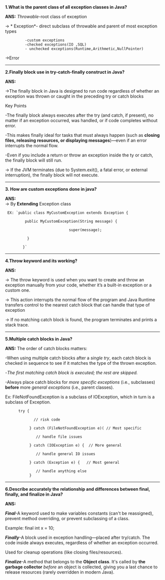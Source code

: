 **1.What is the parent class of all exception classes in Java?**

 **ANS:** *Throwable*-root class of exception 
 
-> * Exception*- direct subclass of throwable and parent of most exception types
            
             -custom exceptions
             -checked exceptions(IO ,SQL)
             - unchecked exceptions(Runtime,Arithmetic,NullPointer)     
             
 ->Error
 
---

**2.Finally block use in try-catch-finally construct in Java?**

**ANS:** 

->The finally block in Java is designed to run code regardless of whether an exception was thrown or caught in the preceding try or catch blocks

 Key Points 
 
   -The finally block always executes after the try (and catch, if present), no matter if an exception occurred, was handled, or if code completes without error. 
        
  -This makes finally ideal for tasks that must always happen (such as **closing files, releasing resources, or displaying messages**)—even if an error interrupts the normal flow.
       
  -Even if you include a return or throw an exception inside the ty or catch, the finally block will still run.   
     
-> If the JVM terminates (due to System.exit(), a fatal error, or external interruption), the finally block will not execute.

 ---       

**3. How are custom exceptions done in java?**

**ANS:**   
-> By **Extending** Exception class

     EX: `public class MyCustomException extends Exception {
     
             public MyCustomException(String message) {
             
                                 super(message);
                                 
              }
              
            }`

---

**4.Throw keyword and its working?**

**ANS:**

 -> The throw keyword is used when you want to create and throw an exception manually from your code, whether it’s a built-in exception or a custom one.
         
 -> This action interrupts the normal flow of the program and Java Runtime transfers control to the nearest catch block that can handle that type of exception
        
 -> If no matching catch block is found, the program terminates and prints a stack trace.


---

**5.Multiple catch blocks in Java?**

**ANS:** The order of catch blocks matters:

-When using multiple catch blocks after a *single try*, each catch block is checked in sequence to see if it matches the type of the thrown exception.

-*The first matching catch block is executed; the rest are skipped.*

-Always place catch blocks for *more specific exceptions* (i.e., subclasses) **before** more *general exceptions* (i.e., parent classes).

Ex: FileNotFoundException is a subclass of IOException, which in turn is a subclass of Exception.

          try {

                 // risk code
    
               } catch (FileNotFoundException e)( // Most specific

                  // handle file issues
    
               } catch (IOException e) {  // More general
          
                  // handle general IO issues
               
               } catch (Exception e) {   // Most general
          
                  // handle anything else
               }

---

**6.Describe accurately the relationship and differences between final, finally, and finalize in Java?**

**ANS:**

**_Final_**-A keyword used to make variables constants (can't be reassigned), prevent method overriding, or prevent subclassing of a class.

Example: final int x = 10;

**_Finally_**-A block used in exception handling—placed after try/catch. The code inside always executes, regardless of whether an exception occurred.

Used for cleanup operations (like closing files/resources).

**_Finalize_**-A method that belongs to the __Object class__. It's called by **the garbage collector** _before_ an object is collected, giving you a last chance to release resources (rarely overridden in modern Java).
